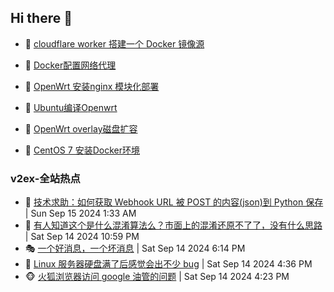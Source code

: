 ## Hi there 👋

<!--
**dkyg666/dkyg666** is a ✨ _special_ ✨ repository because its `README.md` (this file) appears on your GitHub profile.

Here are some ideas to get you started:

- 🔭 I’m currently working on ...
- 🌱 I’m currently learning ...
- 👯 I’m looking to collaborate on ...
- 🤔 I’m looking for help with ...
- 💬 Ask me about ...
- 📫 How to reach me: ...
- 😄 Pronouns: ...
- ⚡ Fun fact: ...
-->

<!-- BLOG-POST-LIST:START -->
- 🦩 [cloudflare worker 搭建一个 Docker 镜像源](http://blog.1996099.xyz/archives/cloudflare-worker-da-jian-yi-ge-docker-jing-xiang-zhan) 

- 🚦 [Docker配置网络代理](http://blog.1996099.xyz/archives/dockerpei-zhi-wang-luo-dai-li) 

- 🫶 [OpenWrt 安装nginx 模块化部署](http://blog.1996099.xyz/archives/openwrt-an-zhuang-nginx-mo-kuai-hua-bu-shu) 

- 🦄 [Ubuntu编译Openwrt](http://blog.1996099.xyz/archives/ubuntuzi-bian-yi-openwrt) 

- 🐻 [OpenWrt overlay磁盘扩容](http://blog.1996099.xyz/archives/openwrt-overlay) 

- 🤖 [CentOS 7 安装Docker环境](http://blog.1996099.xyz/archives/centos-docker) 
<!-- BLOG-POST-LIST:END -->

### v2ex-全站热点
<!-- v2ex:START -->
- 🥸 [技术求助：如何获取 Webhook URL 被 POST 的内容&lpar;json&rpar;到 Python 保存](https://www.v2ex.com/t/1073163#reply6) | Sun Sep 15 2024 1:33 AM
- 🤗 [有人知道这个是什么混淆算法么？市面上的混淆还原不了了，没有什么思路](https://www.v2ex.com/t/1073149#reply3) | Sat Sep 14 2024 10:59 PM
- 🎭 [一个好消息，一个坏消息](https://www.v2ex.com/t/1073142#reply9) | Sat Sep 14 2024 6:14 PM
- 🥷 [Linux 服务器硬盘满了后感觉会出不少 bug](https://www.v2ex.com/t/1073133#reply7) | Sat Sep 14 2024 4:36 PM
- 🐵 [火狐浏览器访问 google 油管的问题](https://www.v2ex.com/t/1073132#reply8) | Sat Sep 14 2024 4:23 PM<!-- v2ex:END -->

